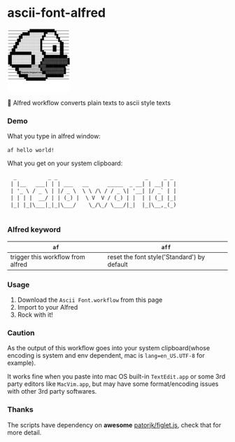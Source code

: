 # ascii-font-alfred

![cover image](icon.png)

🍭 Alfred workflow converts plain texts to ascii style texts

### Demo
What you type in alfred window:

`af hello world!`

What you get on your system clipboard:

```
  _          _ _                            _     _ _ 
 | |__   ___| | | ___   __      _____  _ __| | __| | |
 | '_ \ / _ \ | |/ _ \  \ \ /\ / / _ \| '__| |/ _` | |
 | | | |  __/ | | (_) |  \ V  V / (_) | |  | | (_| |_|
 |_| |_|\___|_|_|\___/    \_/\_/ \___/|_|  |_|\__,_(_)
                                                                                                          
```

### Alfred keyword
| `af` | `aff` |
| --- | --- |
| trigger this workflow from alfred | reset the font style('Standard') by default |

### Usage
1. Download the `Ascii Font.workflow` from this page
2. Import to your Alfred
3. Rock with it!

### Caution
As the output of this workflow goes into your system clipboard(whose encoding is system and env dependent, mac is `lang=en_US.UTF-8` for example).

It works fine when you paste into mac OS built-in `TextEdit.app` or some 3rd party editors like `MacVim.app`, but may have some format/encoding issues with other 3rd party softwares.

### Thanks
The scripts have dependency on **awesome** [patorjk/figlet.js](https://github.com/patorjk/figlet.js), check that for more detail.
